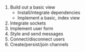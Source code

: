 1. Build out a basic view
    - Install/integrate dependencies
    - Implement a basic, index view
2. Integrate sockets
3. Implement user form
4. Style and send messages
5. Connect/disconnect users
6. Create/persist/join channels